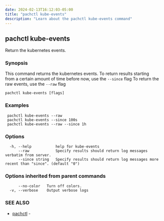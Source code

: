 ```yaml
---
date: 2024-02-13T16:12:03-05:00
title: "pachctl kube-events"
description: "Learn about the pachctl kube-events command"
---
```


## pachctl kube-events

Return the kubernetes events.

### Synopsis

This command returns the kubernetes events. 
 To return results starting from a certain amount of time before now, use the `--since` flag 
 To return the raw events, use the `--raw` flag 


```
pachctl kube-events [flags]
```

### Examples

```
 pachctl kube-events --raw 
 pachctl kube-events --since 100s 
 pachctl kube-events --raw --since 1h 

```

### Options

```
  -h, --help           help for kube-events
      --raw            Specify results should return log messages verbatim from server.
      --since string   Specify results should return log messages more recent than "since". (default "0")
```

### Options inherited from parent commands

```
      --no-color   Turn off colors.
  -v, --verbose    Output verbose logs
```

### SEE ALSO

* [pachctl](../pachctl)	 - 

